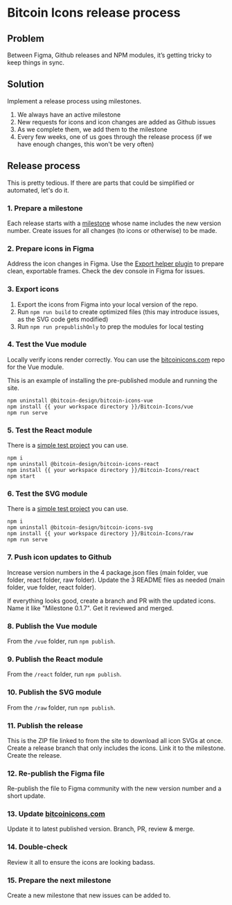 # Bitcoin Icons release process

## Problem

Between Figma, Github releases and NPM modules, it’s getting tricky to keep things in sync.

## Solution

Implement a release process using milestones.
1. We always have an active milestone
1. New requests for icons and icon changes are added as Github issues
1. As we complete them, we add them to the milestone
1. Every few weeks, one of us goes through the release process (if we have enough changes, this won't be very often)

## Release process

This is pretty tedious. If there are parts that could be simplified or automated, let's do it.

### 1. Prepare a milestone

Each release starts with a [milestone](https://github.com/BitcoinDesign/Bitcoin-Icons/milestones) whose name includes the new version number. Create issues for all changes (to icons or otherwise) to be made.

### 2. Prepare icons in Figma

Address the icon changes in Figma. Use the [Export helper plugin](https://github.com/BitcoinDesign/Bitcoin-Icons/tree/main/figma-plugins/icon-export-helper) to prepare clean, exportable frames. Check the dev console in Figma for issues.

### 3. Export icons

1. Export the icons from Figma into your local version of the repo.
2. Run `npm run build` to create optimized files (this may introduce issues, as the SVG code gets modified)
3. Run `npm run prepublishOnly` to prep the modules for local testing

### 4. Test the Vue module

Locally verify icons render correctly. You can use the [bitcoinicons.com](https://github.com/GBKS/bitcoinicons.com) repo for the Vue module.

This is an example of installing the pre-published module and running the site.
```
npm uninstall @bitcoin-design/bitcoin-icons-vue
npm install {{ your workspace directory }}/Bitcoin-Icons/vue
npm run serve
```

### 5. Test the React module

There is a [simple test project](https://github.com/GBKS/bitcoin-icons-react-test) you can use.

```
npm i
npm uninstall @bitcoin-design/bitcoin-icons-react
npm install {{ your workspace directory }}/Bitcoin-Icons/react
npm start
```

### 6. Test the SVG module

There is a [simple test project](https://github.com/GBKS/bitcoin-icons-svg-test) you can use.

```
npm i
npm uninstall @bitcoin-design/bitcoin-icons-svg
npm install {{ your workspace directory }}/Bitcoin-Icons/raw
npm run serve
```

### 7. Push icon updates to Github

Increase version numbers in the 4 package.json files (main folder, vue folder, react folder, raw folder).
Update the 3 README files as needed (main folder, vue folder, react folder).

If everything looks good, create a branch and PR with the updated icons. Name it like "Milestone 0.1.7". Get it reviewed and merged.

### 8. Publish the Vue module

From the `/vue` folder, run `npm publish`.

### 9. Publish the React module

From the `/react` folder, run `npm publish`.

### 10. Publish the SVG module

From the `/raw` folder, run `npm publish`.

### 11. Publish the release

This is the ZIP file linked to from the site to download all icon SVGs at once.
Create a release branch that only includes the icons.
Link it to the milestone.
Create the release.

### 12. Re-publish the Figma file

Re-publish the file to Figma community with the new version number and a short update.

### 13. Update [bitcoinicons.com](https://github.com/GBKS/bitcoinicons.com)

Update it to latest published version.
Branch, PR, review & merge.

### 14. Double-check

Review it all to ensure the icons are looking badass.

### 15. Prepare the next milestone

Create a new milestone that new issues can be added to.
